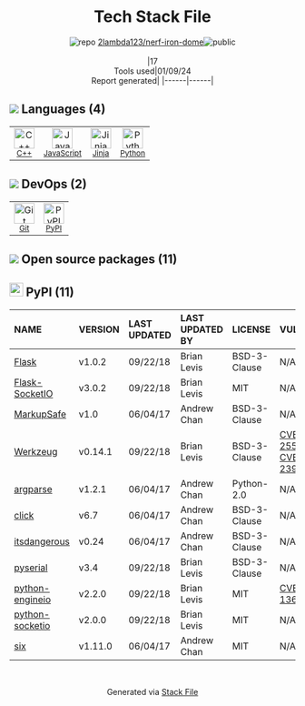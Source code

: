<!--
&lt;--- Readme.md Snippet without images Start ---&gt;
## Tech Stack
2lambda123/nerf-iron-dome is built on the following main stack:

- [Python](https://www.python.org) – Languages
- [C++](http://www.cplusplus.com/) – Languages
- [JavaScript](https://developer.mozilla.org/en-US/docs/Web/JavaScript) – Languages
- [Jinja](https://palletsprojects.com/p/jinja/) – Templating Languages & Extensions

Full tech stack [here](/techstack.md)

&lt;--- Readme.md Snippet without images End ---&gt;

&lt;--- Readme.md Snippet with images Start ---&gt;
## Tech Stack
2lambda123/nerf-iron-dome is built on the following main stack:

- <img width='25' height='25' src='https://img.stackshare.io/service/993/pUBY5pVj.png' alt='Python'/> [Python](https://www.python.org) – Languages
- <img width='25' height='25' src='https://img.stackshare.io/service/1049/cplusplus.png' alt='C++'/> [C++](http://www.cplusplus.com/) – Languages
- <img width='25' height='25' src='https://img.stackshare.io/service/1209/javascript.jpeg' alt='JavaScript'/> [JavaScript](https://developer.mozilla.org/en-US/docs/Web/JavaScript) – Languages
- <img width='25' height='25' src='https://img.stackshare.io/service/2303/New_Project__20_.png' alt='Jinja'/> [Jinja](https://palletsprojects.com/p/jinja/) – Templating Languages & Extensions

Full tech stack [here](/techstack.md)

&lt;--- Readme.md Snippet with images End ---&gt;
-->
<div align="center">

# Tech Stack File
![](https://img.stackshare.io/repo.svg "repo") [2lambda123/nerf-iron-dome](https://github.com/2lambda123/nerf-iron-dome)![](https://img.stackshare.io/public_badge.svg "public")
<br/><br/>
|17<br/>Tools used|01/09/24 <br/>Report generated|
|------|------|
</div>

## <img src='https://img.stackshare.io/languages.svg'/> Languages (4)
<table><tr>
  <td align='center'>
  <img width='36' height='36' src='https://img.stackshare.io/service/1049/cplusplus.png' alt='C++'>
  <br>
  <sub><a href="http://www.cplusplus.com/">C++</a></sub>
  <br>
  <sub></sub>
</td>

<td align='center'>
  <img width='36' height='36' src='https://img.stackshare.io/service/1209/javascript.jpeg' alt='JavaScript'>
  <br>
  <sub><a href="https://developer.mozilla.org/en-US/docs/Web/JavaScript">JavaScript</a></sub>
  <br>
  <sub></sub>
</td>

<td align='center'>
  <img width='36' height='36' src='https://img.stackshare.io/service/2303/New_Project__20_.png' alt='Jinja'>
  <br>
  <sub><a href="https://palletsprojects.com/p/jinja/">Jinja</a></sub>
  <br>
  <sub></sub>
</td>

<td align='center'>
  <img width='36' height='36' src='https://img.stackshare.io/service/993/pUBY5pVj.png' alt='Python'>
  <br>
  <sub><a href="https://www.python.org">Python</a></sub>
  <br>
  <sub></sub>
</td>

</tr>
</table>

## <img src='https://img.stackshare.io/devops.svg'/> DevOps (2)
<table><tr>
  <td align='center'>
  <img width='36' height='36' src='https://img.stackshare.io/service/1046/git.png' alt='Git'>
  <br>
  <sub><a href="http://git-scm.com/">Git</a></sub>
  <br>
  <sub></sub>
</td>

<td align='center'>
  <img width='36' height='36' src='https://img.stackshare.io/service/12572/-RIWgodF_400x400.jpg' alt='PyPI'>
  <br>
  <sub><a href="https://pypi.org/">PyPI</a></sub>
  <br>
  <sub></sub>
</td>

</tr>
</table>


## <img src='https://img.stackshare.io/group.svg' /> Open source packages (11)</h2>

## <img width='24' height='24' src='https://img.stackshare.io/service/12572/-RIWgodF_400x400.jpg'/> PyPI (11)

|NAME|VERSION|LAST UPDATED|LAST UPDATED BY|LICENSE|VULNERABILITIES|
|:------|:------|:------|:------|:------|:------|
|[Flask](https://pypi.org/project/Flask)|v1.0.2|09/22/18|Brian Levis |BSD-3-Clause|N/A|
|[Flask-SocketIO](https://pypi.org/project/Flask-SocketIO)|v3.0.2|09/22/18|Brian Levis |MIT|N/A|
|[MarkupSafe](https://pypi.org/project/MarkupSafe)|v1.0|06/04/17|Andrew Chan |BSD-3-Clause|N/A|
|[Werkzeug](https://pypi.org/project/Werkzeug)|v0.14.1|09/22/18|Brian Levis |BSD-3-Clause|[CVE-2023-25577](https://github.com/advisories/GHSA-xg9f-g7g7-2323) (High)<br/>[CVE-2023-23934](https://github.com/advisories/GHSA-px8h-6qxv-m22q) (Low)|
|[argparse](https://pypi.org/project/argparse)|v1.2.1|06/04/17|Andrew Chan |Python-2.0|N/A|
|[click](https://pypi.org/project/click)|v6.7|06/04/17|Andrew Chan |BSD-3-Clause|N/A|
|[itsdangerous](https://pypi.org/project/itsdangerous)|v0.24|06/04/17|Andrew Chan |BSD-3-Clause|N/A|
|[pyserial](https://pypi.org/project/pyserial)|v3.4|09/22/18|Brian Levis |BSD-3-Clause|N/A|
|[python-engineio](https://pypi.org/project/python-engineio)|v2.2.0|09/22/18|Brian Levis |MIT|[CVE-2019-13611](https://github.com/advisories/GHSA-j3jp-gvr5-7hwq) (High)|
|[python-socketio](https://pypi.org/project/python-socketio)|v2.0.0|09/22/18|Brian Levis |MIT|N/A|
|[six](https://pypi.org/project/six)|v1.11.0|06/04/17|Andrew Chan |MIT|N/A|

<br/>
<div align='center'>

Generated via [Stack File](https://github.com/marketplace/stack-file)
